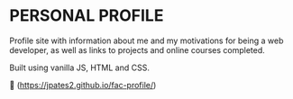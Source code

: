# PERSONAL PROFILE

Profile site with information about me and my motivations for being a web developer, as well as links to projects and online courses completed. 

Built using vanilla JS, HTML and CSS.

:round_pushpin: (https://jpates2.github.io/fac-profile/)
